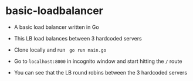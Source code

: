 # basic-loadbalancer
- A basic load balancer written in Go 

- This LB load balances between 3 hardcoded servers
- Clone locally and run
``` go run main.go```
- Go to ```localhost:8000``` in incognito window and start hitting the ```/``` route
- You can see that the LB round robins between the 3 hardcoded servers
